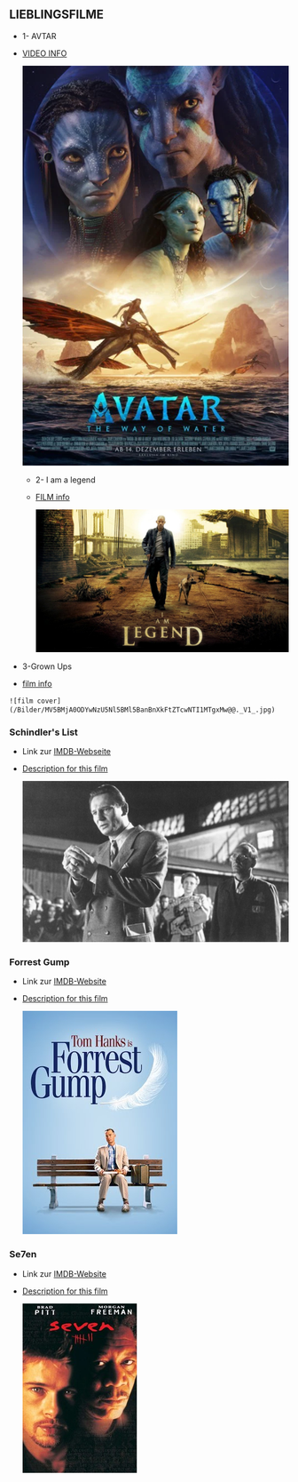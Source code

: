 ## LIEBLINGSFILME

 -  1- AVTAR 
 -  [VIDEO INFO](https://www.imdb.com/title/tt1630029/)

     ![Avtar cover](/Bilder/image_f1bcb2d5.webp)


    -   2- I am a legend 
    -   [FILM info](https://www.imdb.com/title/tt0480249/?ref_=nv_sr_srsg_0)

        ![film cover](/Bilder/p170977_v_h10_aa.jpg)

   
  
   -  3-Grown Ups
   -   [film info](https://www.imdb.com/title/tt1375670/?ref_=nv_sr_srsg_)

	![film cover](/Bilder/MV5BMjA0ODYwNzU5Nl5BMl5BanBnXkFtZTcwNTI1MTgxMw@@._V1_.jpg)	


### Schindler's List
- Link zur [IMDB-Webseite](https://www.imdb.com/title/tt0108052/?ref_=adv_li_tt)


- [Description for this film](SchindlersListe.md)

  ![Poster](Bilder/Schindler.jpg)

### Forrest Gump
- Link zur [IMDB-Website](https://www.imdb.com/title/tt0109830/?ref_=adv_li_tt)

- [Description for this film](ForrestGump.md)

  ![Poster](Bilder/forrestGump.jpg)

### Se7en
- Link zur [IMDB-Website](https://www.imdb.com/title/tt0114369/?ref_=adv_li_tt)

- [Description for this film](Se7en.md)

  ![Poster](Bilder/se7en.jpg)

